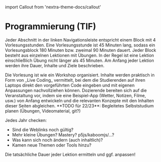 import Callout from 'nextra-theme-docs/callout'

# Programmierung (TIF)

Jeder Abschnitt in der linken Navigationsleiste entspricht einem 
Block mit 4 Vorlesungsstunden. Eine Vorlesungsstunde ist 45 Minuten
lang, sodass ein Vorlesungsblock 180 Minuten bzw. zweimal 90 Minuten dauert. Jeder Block besteht aus einzelnen Lektionen 
mit Übungen. In der Regel ist eine Lektion einschließlich Übung 
nicht länger als 45 Minuten. Am Anfang jeder Lektion werden ihre 
Dauer, Inhalte und Ziele beschrieben.

<Callout>
  Die Vorlesung ist wie ein Workshop organisiert. Inhalte werden 
  praktisch in Form von _Live Coding_ vermittelt, bei dem die 
  Studierenden auf ihren Laptops direkt den vorgeführten Code 
  eingeben und mit eigenen Anpassungen nachvollziehen können. 
</Callout>

<Callout type="warning" emoji="✅">
  Dozierende bereiten sich auf die Veranstaltung vor, indem sie 
  eine Beispiel-App (Wetter, Notizen, Filme, usw.) von Anfang 
  entwickeln und die relevanten Konzepte mit den Inhalten dieser
  Seiten abgleichen.
</Callout>

<Callout type="error" emoji="‼️">
**TODO für 22/23**: Begleitetes Selbststudium 
planen (Übungen, Videomaterial, git?)

Jedes Jahr checken:

- Sind die Weblinks noch gültig?
- Mehr kleine Übungen? Mastery? p5js/kaboomjs/…?
- Was kann sich noch ändern (auch inhaltlich)?
- Kamen neue Themen oder Tools hinzu?

Die tatsächliche Dauer jeder Lektion ermitteln und ggf. anpassen!
</Callout>